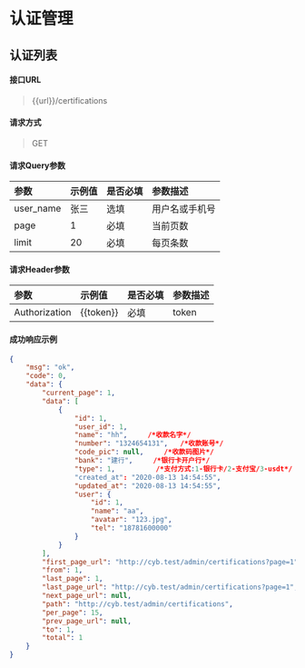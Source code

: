 # 认证管理

## 认证列表

#### 接口URL
> {{url}}/certifications

#### 请求方式
> GET

#### 请求Query参数

| 参数        | 示例值   | 是否必填   |  参数描述  |
| :--------   | :-----  | :-----  | :----  |
| user_name     | 张三 | 选填 | 用户名或手机号 |
| page     | 1 | 必填 | 当前页数 |
| limit     | 20 | 必填 | 每页条数 |

#### 请求Header参数

| 参数        | 示例值   | 是否必填   |  参数描述  |
| :--------   | :-----  | :-----  | :----  |
| Authorization     | {{token}} |  必填 | token |


#### 成功响应示例
```json
{
    "msg": "ok",
    "code": 0,
    "data": {
        "current_page": 1,
        "data": [
            {
                "id": 1,
                "user_id": 1,
                "name": "hh",     /*收款名字*/
                "number": "1324654131",   /*收款账号*/
                "code_pic": null,     /*收款码图片*/
                "bank": "建行",     /*银行卡开户行*/
                "type": 1,          /*支付方式:1-银行卡/2-支付宝/3-usdt*/
                "created_at": "2020-08-13 14:54:55",
                "updated_at": "2020-08-13 14:54:55",
                "user": {
                    "id": 1,
                    "name": "aa",
                    "avatar": "123.jpg",
                    "tel": "18781600000"
                }
            }
        ],
        "first_page_url": "http://cyb.test/admin/certifications?page=1",
        "from": 1,
        "last_page": 1,
        "last_page_url": "http://cyb.test/admin/certifications?page=1",
        "next_page_url": null,
        "path": "http://cyb.test/admin/certifications",
        "per_page": 15,
        "prev_page_url": null,
        "to": 1,
        "total": 1
    }
}
```